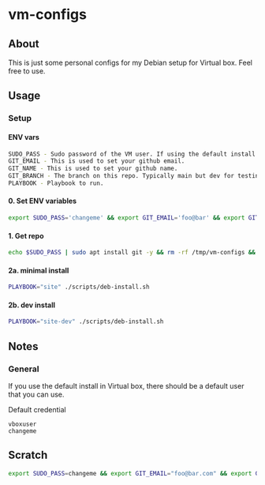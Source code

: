 # vm-configs

## About

This is just some personal configs for my Debian setup for Virtual box. Feel free to use. 



## Usage

### Setup

#### ENV vars

```sh
SUDO_PASS - Sudo password of the VM user. If using the default install it shoul be changeme.
GIT_EMAIL - This is used to set your github email.
GIT_NAME - This is used to set your github name.
GIT_BRANCH - The branch on this repo. Typically main but dev for testing out new features.
PLAYBOOK - Playbook to run.
```

#### 0. Set ENV variables

```sh
export SUDO_PASS='changeme' && export GIT_EMAIL='foo@bar' && export GIT_NAME='Hubert Wong' && export GIT_BRANCH='main'
```

#### 1. Get repo

```sh
echo $SUDO_PASS | sudo apt install git -y && rm -rf /tmp/vm-configs && cd /tmp/ && git clone https://github.com/hubertwwong/vm-configs.git && cd vm-configs && git checkout $GIT_BRANCH
```

#### 2a. minimal install

```sh
PLAYBOOK="site" ./scripts/deb-install.sh
```

#### 2b. dev install

```sh
PLAYBOOK="site-dev" ./scripts/deb-install.sh
```

## Notes

### General

If you use the default install in Virtual box, there should be a default user that you can use.

Default credential

```
vboxuser
changeme
```

## Scratch

```sh
export SUDO_PASS=changeme && export GIT_EMAIL="foo@bar.com" && export GIT_NAME="Hubert Wong" && rm -rf ~/zzz/xubuntuDesktopConfig && mkdir -p ~/zzz/xubuntuDesktopConfig && cd ~/zzz/xubuntuDesktopConfig && echo $SUDO_PASS | sudo -S apt update && echo $SUDO_PASS | sudo -S apt -y upgrade && echo $SUDO_PASS | sudo -S apt -y autoclean && echo $SUDO_PASS | sudo -S apt -y autoremove && echo $SUDO_PASS | sudo -S apt -y install ansible git && git clone https://github.com/hubertwwong/xubuntuDesktopConfig.git . && ansible-playbook -v --extra-vars "ansible_become_pass=$SUDO_PASS" prod/initialSetup/site-deb.yaml
```